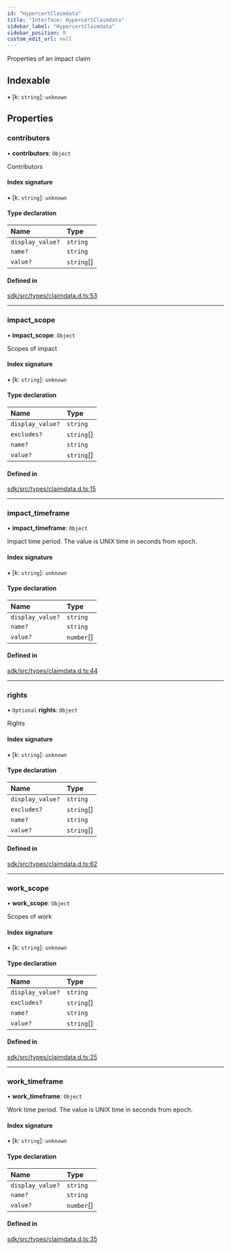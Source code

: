 ```yaml
---
id: "HypercertClaimdata"
title: "Interface: HypercertClaimdata"
sidebar_label: "HypercertClaimdata"
sidebar_position: 0
custom_edit_url: null
---
```


Properties of an impact claim

## Indexable

▪ [k: `string`]: `unknown`

## Properties

### contributors

• **contributors**: `Object`

Contributors

#### Index signature

▪ [k: `string`]: `unknown`

#### Type declaration

| Name             | Type       |
| :--------------- | :--------- |
| `display_value?` | `string`   |
| `name?`          | `string`   |
| `value?`         | `string`[] |

#### Defined in

[sdk/src/types/claimdata.d.ts:53](https://github.com/hypercerts-org/hypercerts/blob/ceaeca8/sdk/src/types/claimdata.d.ts#L53)

---

### impact_scope

• **impact_scope**: `Object`

Scopes of impact

#### Index signature

▪ [k: `string`]: `unknown`

#### Type declaration

| Name             | Type       |
| :--------------- | :--------- |
| `display_value?` | `string`   |
| `excludes?`      | `string`[] |
| `name?`          | `string`   |
| `value?`         | `string`[] |

#### Defined in

[sdk/src/types/claimdata.d.ts:15](https://github.com/hypercerts-org/hypercerts/blob/ceaeca8/sdk/src/types/claimdata.d.ts#L15)

---

### impact_timeframe

• **impact_timeframe**: `Object`

Impact time period. The value is UNIX time in seconds from epoch.

#### Index signature

▪ [k: `string`]: `unknown`

#### Type declaration

| Name             | Type       |
| :--------------- | :--------- |
| `display_value?` | `string`   |
| `name?`          | `string`   |
| `value?`         | `number`[] |

#### Defined in

[sdk/src/types/claimdata.d.ts:44](https://github.com/hypercerts-org/hypercerts/blob/ceaeca8/sdk/src/types/claimdata.d.ts#L44)

---

### rights

• `Optional` **rights**: `Object`

Rights

#### Index signature

▪ [k: `string`]: `unknown`

#### Type declaration

| Name             | Type       |
| :--------------- | :--------- |
| `display_value?` | `string`   |
| `excludes?`      | `string`[] |
| `name?`          | `string`   |
| `value?`         | `string`[] |

#### Defined in

[sdk/src/types/claimdata.d.ts:62](https://github.com/hypercerts-org/hypercerts/blob/ceaeca8/sdk/src/types/claimdata.d.ts#L62)

---

### work_scope

• **work_scope**: `Object`

Scopes of work

#### Index signature

▪ [k: `string`]: `unknown`

#### Type declaration

| Name             | Type       |
| :--------------- | :--------- |
| `display_value?` | `string`   |
| `excludes?`      | `string`[] |
| `name?`          | `string`   |
| `value?`         | `string`[] |

#### Defined in

[sdk/src/types/claimdata.d.ts:25](https://github.com/hypercerts-org/hypercerts/blob/ceaeca8/sdk/src/types/claimdata.d.ts#L25)

---

### work_timeframe

• **work_timeframe**: `Object`

Work time period. The value is UNIX time in seconds from epoch.

#### Index signature

▪ [k: `string`]: `unknown`

#### Type declaration

| Name             | Type       |
| :--------------- | :--------- |
| `display_value?` | `string`   |
| `name?`          | `string`   |
| `value?`         | `number`[] |

#### Defined in

[sdk/src/types/claimdata.d.ts:35](https://github.com/hypercerts-org/hypercerts/blob/ceaeca8/sdk/src/types/claimdata.d.ts#L35)
